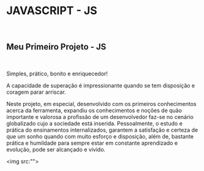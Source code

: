 <h1>JAVASCRIPT - JS</h1>
<br>
<h2>Meu Primeiro Projeto - JS</h2>
<br>
<p>Simples, prático, bonito e enriquecedor!</p>
<p>A capacidade de superação é impressionante quando se tem disposição e coragem parar arriscar.</p>
<p>Neste projeto, em especial, desenvolvido com os primeiros conhecimentos acerca da ferramenta, expandiu 
os conhecimentos e noções de quão importante e valorosa a profissão de um desenvolvedor faz-se no cenário globalizado
cujo a sociedade está inserida. Pessoalmente, o estudo e prática do ensinamentos internalizados, garantem a satisfação
e certeza de que um sonho quando com muito esforço e disposição, além de, bastante prática e humildade 
para sempre estar em constante aprendizado e evolução, pode ser alcançado e vivido.</p>

<img src:"">
